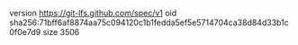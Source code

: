 version https://git-lfs.github.com/spec/v1
oid sha256:71bff6af8874aa75c094120c1b1fedda5ef5e5714704ca38d84d33b1c0f0e7d9
size 3506
